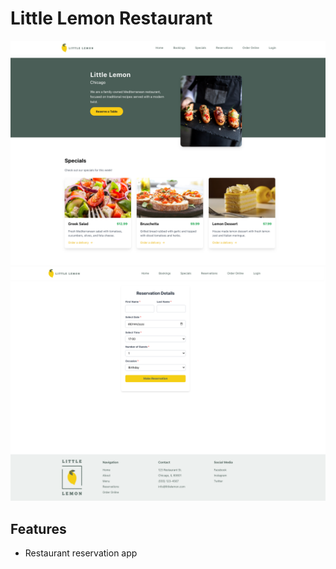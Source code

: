 
# Little Lemon Restaurant

![Homepage](public/homepage.png)
![Reservation](public/reservation.png)

## Features
- Restaurant reservation app

